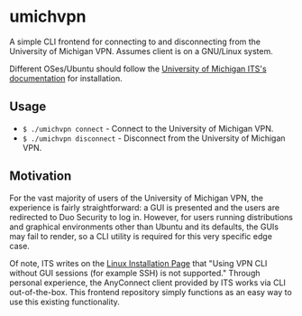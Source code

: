 # umichvpn

A simple CLI frontend for connecting to and disconnecting from the University of Michigan VPN.
Assumes client is on a GNU/Linux system.

Different OSes/Ubuntu should follow the [University of Michigan ITS's documentation](https://its.umich.edu/enterprise/wifi-networks/vpn/getting-started) for installation.

## Usage

- `$ ./umichvpn connect` - Connect to the University of Michigan VPN.
- `$ ./umichvpn disconnect` - Disconnect from the University of Michigan VPN.

## Motivation

For the vast majority of users of the University of Michigan VPN, the experience is fairly straightforward: a GUI is presented and the users are redirected to Duo Security to log in. However, for users running distributions and graphical environments other than Ubuntu and its defaults, the GUIs may fail to render, so a CLI utility is required for this very specific edge case.

Of note, ITS writes on the [Linux Installation Page](https://documentation.its.umich.edu/vpn/vpn-linux-vpn-instructions) that "Using VPN CLI without GUI sessions (for example SSH) is not supported." Through personal experience, the AnyConnect client provided by ITS works via CLI out-of-the-box. This frontend repository simply functions as an easy way to use this existing functionality.
